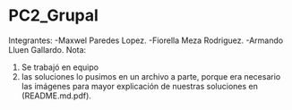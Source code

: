 # PC2_Grupal
Integrantes:
      -Maxwel Paredes Lopez.
      -Fiorella Meza Rodriguez.
      -Armando Lluen Gallardo.
Nota:
1) Se trabajó en equipo
2) las soluciones lo pusimos en un archivo a parte,
   porque era necesario las imágenes para mayor explicación de nuestras soluciones en (README.md.pdf).
 
